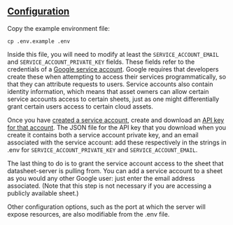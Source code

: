 ## [Configuration](#configuration)
Copy the example environment file:
```
cp .env.example .env
```
Inside this file, you will need to modify at least the `SERVICE_ACCOUNT_EMAIL` and `SERVICE_ACCOUNT_PRIVATE_KEY` fields. These fields refer to the credentials of a [Google service account](https://cloud.google.com/iam/docs/understanding-service-accounts). Google requires that developers create these when attempting to access their services programmatically, so that they can attribute requests to users. Service accounts also contain identity information, which means that asset owners can allow certain service accounts access to certain sheets, just as one might differentially grant certain users access to certain cloud assets. 

Once you have [created a service account](https://support.google.com/a/answer/7378726?hl=en), create and download an [API key for that account](https://cloud.google.com/iam/docs/creating-managing-service-account-keys). The JSON file for the API key that you download when you create it contains both a service account private key, and an email associated with the service account: add these respectively in the strings in .env for `SERVICE_ACCOUNT_PRIVATE_KEY` and `SERVICE_ACCOUNT_EMAIL`.

The last thing to do is to grant the service account access to the sheet that
datasheet-server is pulling from. You can add a service account to a sheet as
you would any other Google user: just enter the email address associated. (Note
that this step is not necessary if you are accessing a publicly available
sheet.)

Other configuration options, such as the port at which the server will expose
resources, are also modifiable from the .env file.


